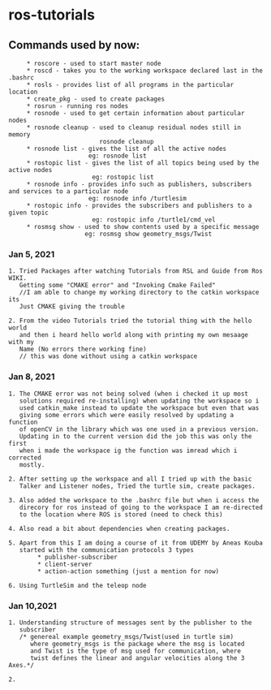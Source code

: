 # ros-tutorials

## Commands used by now:
         * roscore - used to start master node
         * roscd - takes you to the working workspace declared last in the .bashrc
         * rosls - provides list of all programs in the particular location
         * create_pkg - used to create packages 
         * rosrun - running ros nodes
         * rosnode - used to get certain information about particular nodes
         * rosnode cleanup - used to cleanup residual nodes still in memory
                             rosnode cleanup
         * rosnode list - gives the list of all the active nodes
                          eg: rosnode list
         * rostopic list - gives the list of all topics being used by the active nodes
                           eg: rostopic list 
         * rosnode info - provides info such as publishers, subscribers and services to a particular node
                          eg: rosnode info /turtlesim
         * rostopic info - provides the subscribers and publishers to a given topic
                           eg: rostopic info /turtle1/cmd_vel
         * rosmsg show - used to show contents used by a specific message
                         eg: rosmsg show geometry_msgs/Twist
         

### Jan 5, 2021

    1. Tried Packages after watching Tutorials from RSL and Guide from Ros WIKI.
       Getting some "CMAKE error" and "Invoking Cmake Failed" 
       //I am able to change my working directory to the catkin workspace its 
       Just CMAKE giving the trouble
       
    2. From the video Tutorials tried the tutorial thing with the hello world 
       and then i heard hello world along with printing my own mesaage with my 
       Name (No errors there working fine) 
       // this was done without using a catkin workspace
       
### Jan 8, 2021
    
    1. The CMAKE error was not being solved (when i checked it up most
       solutions required re-installing) when updating the workspace so i 
       used catkin_make instead to update the workspace but even that was 
       giving some errors which were easily resolved by updating a function 
       of openCV in the library which was one used in a previous version.
       Updating in to the current version did the job this was only the first 
       when i made the workspace ig the function was imread which i corrected
       mostly.
       
    2. After setting up the workspace and all I tried up with the basic
       Talker and Listener nodes, Tried the turtle sim, create packages.
    
    3. Also added the workspace to the .bashrc file but when i access the
       direcory for ros instead of going to the workspace I am re-directed 
       to the location where ROS is stored (need to check this)
       
    4. Also read a bit about dependencies when creating packages.
    
    5. Apart from this I am doing a course of it from UDEMY by Aneas Kouba
       started with the communication protocols 3 types
            * publisher-subscriber
            * client-server
            * action-action something (just a mention for now)
            
    6. Using TurtleSim and the teleop node     
    
### Jan 10,2021

    1. Understanding structure of messages sent by the publisher to the
       subscriber
       /* genereal example geometry_msgs/Twist(used in turtle sim)
          where geometry_msgs is the package where the msg is located
          and Twist is the type of msg used for communication, where
          twist defines the linear and angular velocities along the 3 Axes.*/
    
    2.
            
